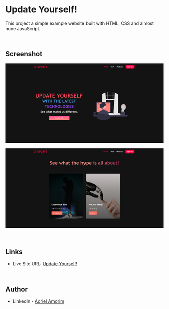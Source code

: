 # Update Yourself!

This project a simple example website built with HTML, CSS and almost none JavaScript.

<br />

## Screenshot

![](./assets/images/screenshots/ss-1.png)

![](./assets/images/screenshots/ss-2.png)

<br />

## Links

- Live Site URL: [Update Yourself!](https://adrielgamorim.github.io/update/)

<br />

## Author

- LinkedIn - [Adriel Amorim](https://www.linkedin.com/in/adrielamorim/)
